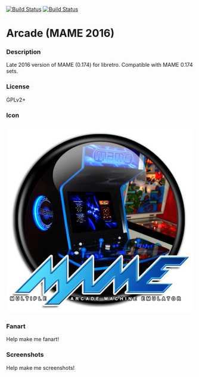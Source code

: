 [![Build Status](https://travis-ci.org/kodi-game/game.libretro.mame2016.svg?branch=master)](https://travis-ci.org/kodi-game/game.libretro.mame2016)
[![Build Status](https://ci.appveyor.com/api/projects/status/github/kodi-game/game.libretro.mame2016?svg=true)](https://ci.appveyor.com/project/kodi-game/game-libretro-mame2016)

# Arcade (MAME 2016)

### Description

Late 2016 version of MAME (0.174) for libretro. Compatible with MAME 0.174 sets.

### License

GPLv2+

### Icon

![Arcade (MAME 2016) icon](game.libretro.mame2016/resources/icon.png)

### Fanart

Help make me fanart!

### Screenshots

Help make me screenshots!
